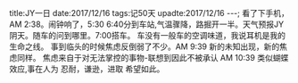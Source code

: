 title:JY一日
date:2017/12/16
tags:记50天
upadte:2017/12/16
---;
看了下手机，AM 2:38。闹钟响了，5:30
6:40分到车站,气温骤降，路掘开一半。天气预报JY阴天。随车的问到哪里。7:00搭车。
车没有一般车的空调味道，我说耳机是我的生命之线。
事到临头的时候焦虑反倒弱了不少。AM 9:39
新的未知出现，新的焦虑同样。
焦虑来自于对无法掌控的事物-联想到因此不被承认
AM 10:39
类似蝴蝶效应,事在人为
忍耐，谦逊，进取
希望如此。